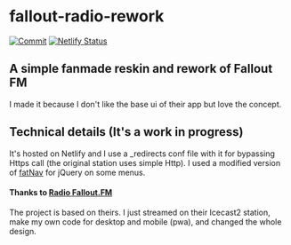 # fallout-radio-rework
[![Commit](https://img.shields.io/github/last-commit/valsan-azerty-boi/fallout-radio-rework.svg)](https://github.com/valsan-azerty-boi/fallout-radio-rework/commits/master)
[![Netlify Status](https://api.netlify.com/api/v1/badges/f99b95d4-86cd-4852-bff5-39ae91e191bf/deploy-status)](https://app.netlify.com/sites/fallout-radio-rework/deploys)
## A simple fanmade reskin and rework of Fallout FM
I made it because I don't like the base ui of their app but love the concept.
##  Technical details (It's a work in progress)
It's hosted on Netlify and I use a _redirects conf file with it for bypassing Https call (the original station uses simple Http).
I used a modified version of [fatNav](https://github.com/Glitchbone/jquery-fatNav) for jQuery on some menus.
#### Thanks to [Radio Fallout.FM](http://www.fallout.fm/)
The project is based on theirs.
I just streamed on their Icecast2 station, make my own code for desktop and mobile (pwa), and changed the whole design.
